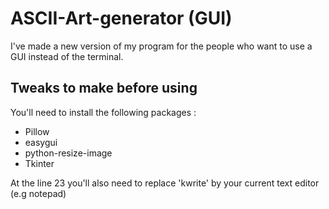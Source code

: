 # ASCII-Art-generator (GUI)
I've made a new version of my program for the people who want to use a GUI instead of the terminal.

## Tweaks to make before using
You'll need to install the following packages :
- Pillow
- easygui
- python-resize-image
- Tkinter

At the line 23 you'll also need to replace 'kwrite' by your current text editor (e.g notepad)

